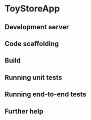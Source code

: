 # ToyStoreApp

## Development server


## Code scaffolding


## Build


## Running unit tests


## Running end-to-end tests


## Further help

